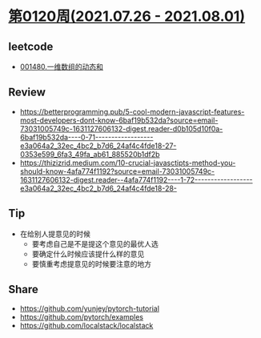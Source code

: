 # [第0120周(2021.07.26 - 2021.08.01)](https://github.com/vjudge/ARTS/blob/master/2021/第0120周.md)

## leetcode
* [001480.一维数组的动态和](https://github.com/vjudge/leetcode/tree/master/001401-001600/001480.一维数组的动态和)

## Review
* https://betterprogramming.pub/5-cool-modern-javascript-features-most-developers-dont-know-6baf19b532da?source=email-73031005749c-1631127606132-digest.reader-d0b105d10f0a-6baf19b532da----0-71------------------e3a064a2_32ec_4bc2_b7d6_24af4c4fde18-27-0353e599_6fa3_49fa_ab61_885520b1df2b
* https://thizizrid.medium.com/10-crucial-javasctipts-method-you-should-know-4afa774f1192?source=email-73031005749c-1631127606132-digest.reader--4afa774f1192----1-72------------------e3a064a2_32ec_4bc2_b7d6_24af4c4fde18-28-

## Tip
* 在给别人提意见的时候
    - 要考虑自己是不是提这个意见的最优人选
    - 要确定什么时候应该提什么样的意见
    - 要慎重考虑提意见的时候要注意的地方

## Share
* https://github.com/yunjey/pytorch-tutorial
* https://github.com/pytorch/examples
* https://github.com/localstack/localstack
